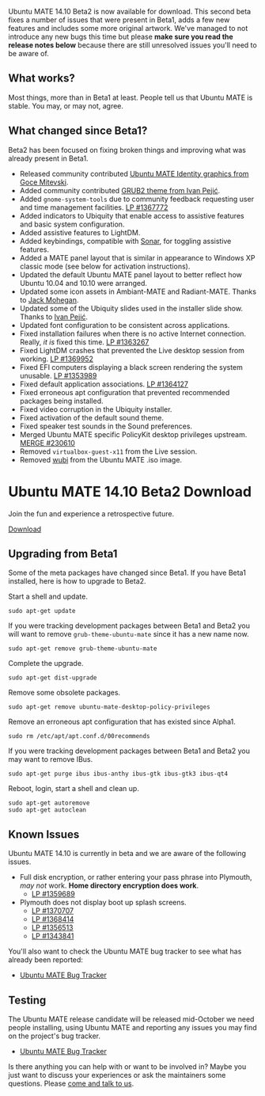 <!--
.. title: Ubuntu MATE 14.10 Beta2
.. slug: ubuntu-mate-utopic-beta2
.. date: 2014-09-25 10:45:00 UTC
.. tags: Ubuntu,MATE,Utopic,beta2
.. link:
.. description:
.. type: text
.. author: Martin Wimpress
-->

Ubuntu MATE 14.10 Beta2 is now available for download. This second beta 
fixes a number of issues that were present in Beta1, adds a few new 
features and includes some more original artwork. We've managed to not 
introduce any new bugs this time but please **make sure you read the 
release notes below** because there are still unresolved issues you'll 
need to be aware of.

## What works?

Most things, more than in Beta1 at least. People tell us that Ubuntu
MATE is stable. You may, or may not, agree.

## What changed since Beta1?

Beta2 has been focused on fixing broken things and improving what was 
already present in Beta1.

  * Released community contributed [Ubuntu MATE Identity graphics from Goce Mitevski](https://github.com/gocemitevski/ubuntu-mate-identity-graphics).
  * Added community contributed [GRUB2 theme from Ivan Pejić](https://github.com/nadrimajstor/grub2-themes-ubuntu-mate).
  * Added `gnome-system-tools` due to community feedback requesting user and time management facilities. [LP #1367772](https://bugs.launchpad.net/ubuntu-mate/+bug/1367772)  
  * Added indicators to Ubiquity that enable access to assistive features and basic system configuration.
  * Added assistive features to LightDM.
  * Added keybindings, compatible with [Sonar](http://sonargnulinux.com/), for toggling assistive features.
  * Added a MATE panel layout that is similar in appearance to Windows XP classic mode (see below for activation instructions).
  * Updated the default Ubuntu MATE panel layout to better reflect how Ubuntu 10.04 and 10.10 were arranged.
  * Updated some icon assets in Ambiant-MATE and Radiant-MATE. Thanks to [Jack Mohegan](https://plus.google.com/101312215214323407176/posts/2dyVkArfx49).
  * Updated some of the Ubiquity slides used in the installer slide show. Thanks to [Ivan Pejić](https://plus.google.com/113587242852192152625/).
  * Updated font configuration to be consistent across applications.
  * Fixed installation failures when there is no active Internet connection. Really, *it is* fixed this time. [LP #1363267](https://bugs.launchpad.net/ubuntu-mate/+bug/1363267)
  * Fixed LightDM crashes that prevented the Live desktop session from working. [LP #1369952](https://bugs.launchpad.net/ubuntu/+source/lightdm/+bug/1369952)
  * Fixed EFI computers displaying a black screen rendering the system unusable. [LP #1353989 ](https://bugs.launchpad.net/ubuntu/+source/systemd-shim/+bug/1353989)
  * Fixed default application associations. [LP #1364127](https://bugs.launchpad.net/ubuntu-mate/+bug/1364127)  
  * Fixed erroneous apt configuration that prevented recommended packages being installed.
  * Fixed video corruption in the Ubiquity installer.
  * Fixed activation of the default sound theme.
  * Fixed speaker test sounds in the Sound preferences.
  * Merged Ubuntu MATE specific PolicyKit desktop privileges upstream. [MERGE #230610](https://code.launchpad.net/~ubuntu-mate-dev/ubuntu/utopic/policykit-desktop-privileges/mate-fixes/+merge/230610)
  * Removed `virtualbox-guest-x11` from the Live session.
  * Removed [wubi](https://wiki.ubuntu.com/WubiGuide) from the Ubuntu MATE .iso image.

<div class="bs-component">
    <div class="jumbotron">
        <h1>Ubuntu MATE 14.10 Beta2 Download</h1>
        <p>Join the fun and experience a retrospective future.</p>
        <a href="/utopic/" class="btn btn-primary btn-lg">Download</a>
        </p>
    </div>
</div>

## Upgrading from Beta1

Some of the meta packages have changed since Beta1. If you have Beta1 
installed, here is how to upgrade to Beta2.

Start a shell and update.

    sudo apt-get update
    
If you were tracking development packages between Beta1 and Beta2 you
will want to remove `grub-theme-ubuntu-mate` since it has a new name now.
    
    sudo apt-get remove grub-theme-ubuntu-mate
    
Complete the upgrade.    
    
    sudo apt-get dist-upgrade

Remove some obsolete packages.

    sudo apt-get remove ubuntu-mate-desktop-policy-privileges
    
Remove an erroneous apt configuration that has existed since Alpha1.

    sudo rm /etc/apt/apt.conf.d/00recommends

If you were tracking development packages between Beta1 and Beta2 you
may want to remove IBus.

    sudo apt-get purge ibus ibus-anthy ibus-gtk ibus-gtk3 ibus-qt4

Reboot, login, start a shell and clean up.

    sudo apt-get autoremove
    sudo apt-get autoclean

## Known Issues

Ubuntu MATE 14.10 is currently in beta and we are aware of the following
issues.

  * Full disk encryption, or rather entering your pass phrase into Plymouth, *may not* work. **Home directory encryption does work**.
    * [LP #1359689](https://bugs.launchpad.net/ubuntu/+source/plymouth/+bug/1359689)
  * Plymouth does not display boot up splash screens.
    * [LP #1370707](https://bugs.launchpad.net/ubuntu/+source/plymouth/+bug/1370707)
    * [LP #1368414](https://bugs.launchpad.net/ubuntu/+source/plymouth/+bug/1368414)
    * [LP #1356513](https://bugs.launchpad.net/ubuntu/+source/plymouth/+bug/1356513)
    * [LP #1343841](https://bugs.launchpad.net/ubuntu/+source/plymouth/+bug/1343841)
  
You'll also want to check the Ubuntu MATE bug tracker to see what has
already been reported:

  * [Ubuntu MATE Bug Tracker](https://bugs.launchpad.net/ubuntu-mate)

## Testing

The Ubuntu MATE release candidate will be released mid-October we need
people installing, using Ubuntu MATE and reporting any issues you may
find on the project's bug tracker.

  * [Ubuntu MATE Bug Tracker](https://bugs.launchpad.net/ubuntu-mate)

Is there anything you can help with or want to be involved in? Maybe
you just want to discuss your experiences or ask the maintainers some
questions. Please [come and talk to us](/community/).

